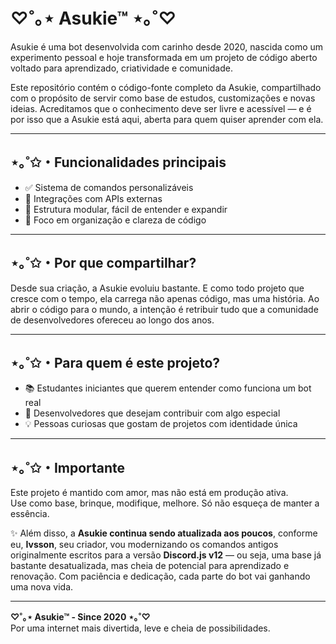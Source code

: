 # ♡˚｡⋆ Asukie™ ⋆｡˚♡

Asukie é uma bot desenvolvida com carinho desde 2020, nascida como um experimento pessoal e hoje transformada em um projeto de código aberto voltado para aprendizado, criatividade e comunidade.

Este repositório contém o código-fonte completo da Asukie, compartilhado com o propósito de servir como base de estudos, customizações e novas ideias. Acreditamos que o conhecimento deve ser livre e acessível — e é por isso que a Asukie está aqui, aberta para quem quiser aprender com ela.

---

## ⋆｡˚✩・Funcionalidades principais

- ✅ Sistema de comandos personalizáveis  
- 🔗 Integrações com APIs externas  
- 🧩 Estrutura modular, fácil de entender e expandir  
- 🧼 Foco em organização e clareza de código  

---

## ⋆｡˚✩・Por que compartilhar?

Desde sua criação, a Asukie evoluiu bastante. E como todo projeto que cresce com o tempo, ela carrega não apenas código, mas uma história. Ao abrir o código para o mundo, a intenção é retribuir tudo que a comunidade de desenvolvedores ofereceu ao longo dos anos.

---

## ⋆｡˚✩・Para quem é este projeto?

- 📚 Estudantes iniciantes que querem entender como funciona um bot real  
- 🤝 Desenvolvedores que desejam contribuir com algo especial  
- 💡 Pessoas curiosas que gostam de projetos com identidade única  

---

## ⋆｡˚✩・Importante

Este projeto é mantido com amor, mas não está em produção ativa.  
Use como base, brinque, modifique, melhore. Só não esqueça de manter a essência.

✨ Além disso, a **Asukie continua sendo atualizada aos poucos**, conforme eu, **Ivsson**, seu criador, vou modernizando os comandos antigos originalmente escritos para a versão **Discord.js v12** — ou seja, uma base já bastante desatualizada, mas cheia de potencial para aprendizado e renovação. Com paciência e dedicação, cada parte do bot vai ganhando uma nova vida.

---

**♡˚｡⋆ Asukie™ - Since 2020 ⋆｡˚♡**  
Por uma internet mais divertida, leve e cheia de possibilidades.
